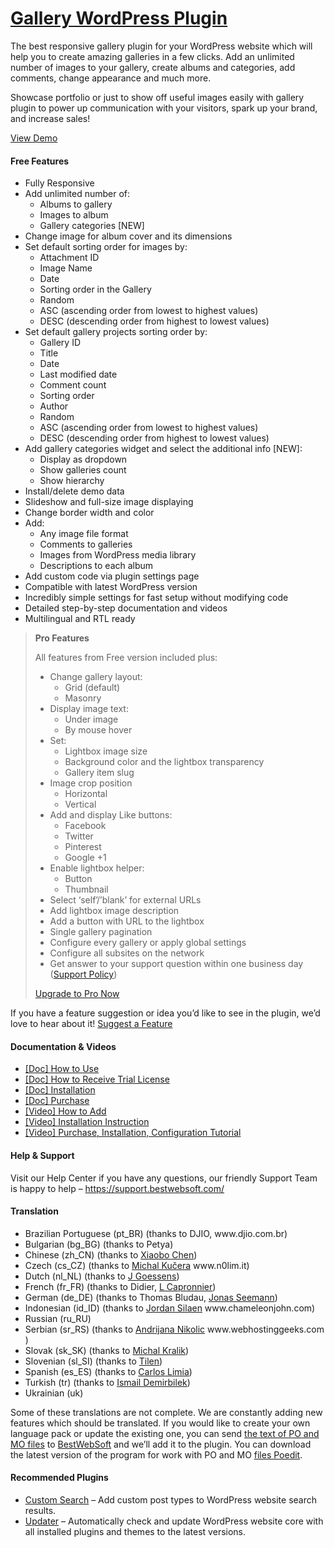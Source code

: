 <a href="https://bestwebsoft.com/products/wordpress/plugins/gallery/" target=_blank>Gallery WordPress Plugin</a>
========================

<p>The best responsive gallery plugin for your WordPress website which will help you to create amazing galleries in a few clicks. Add an unlimited number of images to your gallery, create albums and categories, add comments, change appearance and much more.</p>
<p>Showcase portfolio or just to show off useful images easily with gallery plugin to power up communication with your visitors, spark up your brand, and increase sales!</p>
<p><a href="https://bestwebsoft.com/demo-for-gallery-pro/" rel="nofollow">View Demo</a></p>
<p><span class="embed-youtube" style="text-align:center; display: block;"></span></p>
<h4>Free Features</h4>
<ul>
<li>Fully Responsive</li>
<li>Add unlimited number of:
<ul>
<li>Albums to gallery</li>
<li>Images to album</li>
<li>Gallery categories [NEW]</li>
</ul>
</li>
<li>Change image for album cover and its dimensions</li>
<li>Set default sorting order for images by:
<ul>
<li>Attachment ID</li>
<li>Image Name</li>
<li>Date</li>
<li>Sorting order in the Gallery</li>
<li>Random</li>
<li>ASC (ascending order from lowest to highest values)</li>
<li>DESC (descending order from highest to lowest values)</li>
</ul>
</li>
<li>Set default gallery projects sorting order by:
<ul>
<li>Gallery ID</li>
<li>Title</li>
<li>Date</li>
<li>Last modified date</li>
<li>Comment count</li>
<li>Sorting order</li>
<li>Author</li>
<li>Random</li>
<li>ASC (ascending order from lowest to highest values)</li>
<li>DESC (descending order from highest to lowest values)</li>
</ul>
</li>
<li>Add gallery categories widget and select the additional info [NEW]:
<ul>
<li>Display as dropdown</li>
<li>Show galleries count</li>
<li>Show hierarchy</li>
</ul>
</li>
<li>Install/delete demo data</li>
<li>Slideshow and full-size image displaying</li>
<li>Change border width and color</li>
<li>Add:
<ul>
<li>Any image file format</li>
<li>Comments to galleries</li>
<li>Images from WordPress media library</li>
<li>Descriptions to each album</li>
</ul>
</li>
<li>Add custom code via plugin settings page</li>
<li>Compatible with latest WordPress version</li>
<li>Incredibly simple settings for fast setup without modifying code</li>
<li>Detailed step-by-step documentation and videos</li>
<li>Multilingual and RTL ready</li>
</ul>
<blockquote>
<p><strong>Pro Features</strong></p>
<p>All features from Free version included plus:</p>
<ul>
<li>Change gallery layout:
<ul>
<li>Grid (default)</li>
<li>Masonry</li>
</ul>
</li>
<li>Display image text:
<ul>
<li>Under image</li>
<li>By mouse hover</li>
</ul>
</li>
<li>Set:
<ul>
<li>Lightbox image size</li>
<li>Background color and the lightbox transparency</li>
<li>Gallery item slug</li>
</ul>
</li>
<li>Image crop position
<ul>
<li>Horizontal</li>
<li>Vertical</li>
</ul>
</li>
<li>Add and display Like buttons:
<ul>
<li>Facebook</li>
<li>Twitter</li>
<li>Pinterest</li>
<li>Google +1</li>
</ul>
</li>
<li>Enable lightbox helper:
<ul>
<li>Button</li>
<li>Thumbnail</li>
</ul>
</li>
<li>Select &#8216;self&#8217;/&#8217;blank&#8217; for external URLs</li>
<li>Add lightbox image description</li>
<li>Add a button with URL to the lightbox</li>
<li>Single gallery pagination</li>
<li>Configure every gallery or apply global settings</li>
<li>Configure all subsites on the network</li>
<li>Get answer to your support question within one business day (<a href="https://bestwebsoft.com/support-policy/" rel="nofollow">Support Policy</a>)</li>
</ul>
<p><a href="https://bestwebsoft.com/products/wordpress/plugins/gallery/?k=57ad5c0c7fe312e2a45ef9a76f47334c" rel="nofollow">Upgrade to Pro Now</a></p>
</blockquote>
<p>If you have a feature suggestion or idea you&#8217;d like to see in the plugin, we&#8217;d love to hear about it! <a href="https://support.bestwebsoft.com/hc/en-us/requests/new" rel="nofollow">Suggest a Feature</a></p>
<h4>Documentation &amp; Videos</h4>
<ul>
<li><a href="https://docs.google.com/document/d/1l4zMhovBgO7rsPIzJk_15v0sdhiCpnjuacoDEfmzGEw/" rel="nofollow">[Doc] How to Use</a></li>
<li><a href="https://docs.google.com/document/d/1koBRu7k9OnOw2Ic3YqmBWjL_KtC3tI8WU1agMa3AYGo/" rel="nofollow">[Doc] How to Receive Trial License</a></li>
<li><a href="https://docs.google.com/document/d/1-hvn6WRvWnOqj5v5pLUk7Awyu87lq5B_dO-Tv-MC9JQ/" rel="nofollow">[Doc] Installation</a></li>
<li><a href="https://docs.google.com/document/d/1EUdBVvnm7IHZ6y0DNyldZypUQKpB8UVPToSc_LdOYQI/" rel="nofollow">[Doc] Purchase</a></li>
<li><a href="https://www.youtube.com/watch?v=-P9o6-APlv0" rel="nofollow">[Video] How to Add</a></li>
<li><a href="https://www.youtube.com/watch?v=3u-Ov-HxZ7U" rel="nofollow">[Video] Installation Instruction</a></li>
<li><a href="https://www.youtube.com/watch?v=KAbiac-iORw" rel="nofollow">[Video] Purchase, Installation, Configuration Tutorial</a></li>
</ul>
<h4>Help &amp; Support</h4>
<p>Visit our Help Center if you have any questions, our friendly Support Team is happy to help &#8211; <a href="https://support.bestwebsoft.com/" rel="nofollow">https://support.bestwebsoft.com/</a></p>
<h4>Translation</h4>
<ul>
<li>Brazilian Portuguese (pt_BR) (thanks to DJIO, www.djio.com.br)</li>
<li>Bulgarian (bg_BG) (thanks to Petya)</li>
<li>Chinese (zh_CN) (thanks to <a href="mailto:&#109;&#105;&#098;&#099;x&#x62;&#x40;&#x67;&#x6d;&#x61;&#x69;&#108;&#046;&#099;&#111;&#109;" rel="nofollow">Xiaobo Chen</a>)</li>
<li>Czech (cs_CZ) (thanks to <a href="mailto:&#107;&#117;&#x63;&#x65;&#114;&#x61;&#x6d;&#105;&#064;&#x67;&#109;&#097;&#x69;&#108;&#046;&#x63;&#x6f;&#109;" rel="nofollow">Michal Kučera</a> www.n0lim.it)</li>
<li>Dutch (nl_NL) (thanks to <a href="mailto:&#x6a;&#x2e;&#x67;&#x6f;&#101;&#115;&#115;&#101;&#110;&#115;&#064;&#103;&#109;&#097;&#105;l.&#x63;&#x6f;&#x6d;" rel="nofollow">J Goessens</a>)</li>
<li>French (fr_FR) (thanks to Didier, <a href="mailto:&#x6c;c&#097;&#112;&#x72;&#x6f;&#110;&#110;&#x69;&#x65;&#114;&#064;&#x79;&#x61;h&#111;&#111;&#x2e;&#x63;&#111;&#109;" rel="nofollow">L Capronnier</a>)</li>
<li>German (de_DE) (thanks to Thomas Bludau, <a href="mailto:&#105;&#110;&#102;&#x6f;&#x40;&#097;&#104;&#111;&#x69;&#x64;&#x65;&#115;&#105;g&#x6e;&#x2e;&#100;&#101;" rel="nofollow">Jonas Seemann</a>)</li>
<li>Indonesian (id_ID) (thanks to <a href="mailto:j&#x6f;&#114;&#x64;&#x61;&#110;&#x2e;&#115;i&#x6c;&#097;&#x65;&#x6e;&#064;&#x63;&#104;&#097;&#x6d;&#101;l&#x65;&#111;&#x6e;&#106;&#111;&#x68;&#110;.&#x63;&#111;&#x6d;" rel="nofollow">Jordan Silaen</a> www.chameleonjohn.com)</li>
<li>Russian (ru_RU)</li>
<li>Serbian (sr_RS) (thanks to <a href="mailto:&#x61;&#110;&#x64;&#114;&#x69;&#106;&#x61;&#110;&#x61;&#110;&#x40;&#119;&#x65;&#098;&#x68;&#111;&#x73;&#116;&#x69;&#110;&#x67;&#103;&#x65;&#101;&#x6b;&#115;&#x2e;&#099;&#x6f;&#109;" rel="nofollow">Andrijana Nikolic</a> www.webhostinggeeks.com )</li>
<li>Slovak (sk_SK) (thanks to <a href="mailto:&#x6a;&#097;&#x40;&#109;i&#x63;&#104;&#x61;&#108;k&#x72;&#097;&#x6c;&#105;&#x6b;&#x2e;&#115;&#x6b;" rel="nofollow">Michal Kralik</a>)</li>
<li>Slovenian (sl_SI) (thanks to <a href="mailto:&#116;&#105;&#x6c;e&#110;&#x40;&#x64;&#105;&#118;&#x69;d&#101;&#x64;&#x2e;&#115;&#105;" rel="nofollow">Tilen</a>)</li>
<li>Spanish (es_ES) (thanks to <a href="mailto:&#x63;&#x6c;&#x69;&#x6d;&#105;&#097;&#064;c&#x6c;&#x69;&#x6d;&#105;&#097;&#046;&#101;s" rel="nofollow">Carlos Limia</a>)</li>
<li>Turkish (tr) (thanks to <a href="mailto:&#x63;&#x65;&#x2e;&#x64;&#x65;&#x6d;&#x69;&#x72;&#x62;&#x69;&#x6c;&#x65;&#x6b;&#x40;&#x67;&#x6d;&#x61;&#x69;&#x6c;&#x2e;&#x63;&#x6f;&#x6d;" rel="nofollow">Ismail Demirbilek</a>)</li>
<li>Ukrainian (uk)</li>
</ul>
<p>Some of these translations are not complete. We are constantly adding new features which should be translated. If you would like to create your own language pack or update the existing one, you can send <a href="https://codex.wordpress.org/Translating_WordPress" rel="nofollow">the text of PO and MO files</a> to <a href="https://support.bestwebsoft.com/hc/en-us/requests/new" rel="nofollow">BestWebSoft</a> and we&#8217;ll add it to the plugin. You can download the latest version of the program for work with PO and MO <a href="https://www.poedit.net/download.php" rel="nofollow">files Poedit</a>.</p>
<h4>Recommended Plugins</h4>
<ul>
<li><a href="https://bestwebsoft.com/products/wordpress/plugins/custom-search/?k=b673f73379683aba054e98fab3bf7743" rel="nofollow">Custom Search</a> &#8211; Add custom post types to WordPress website search results.</li>
<li><a href="https://bestwebsoft.com/products/wordpress/plugins/updater/?k=6ed3f1f40908b8eb7248953196a4753a" rel="nofollow">Updater</a> &#8211; Automatically check and update WordPress website core with all installed plugins and themes to the latest versions.</li>
</ul>
